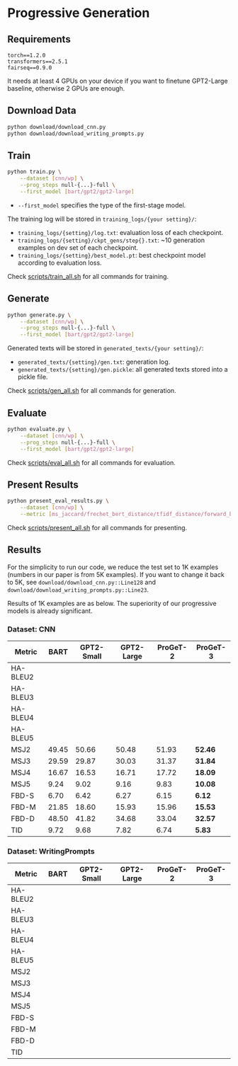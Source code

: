 # Progressive Generation

## Requirements
```
torch==1.2.0
transformers==2.5.1
fairseq==0.9.0
```
It needs at least 4 GPUs on your device if you want to finetune GPT2-Large baseline, otherwise 2 GPUs are enough.  

## Download Data
```bash
python download/download_cnn.py
python download/download_writing_prompts.py
```

## Train
```bash
python train.py \
    --dataset [cnn/wp] \
    --prog_steps null-{...}-full \
    --first_model [bart/gpt2/gpt2-large]
```
* ```--first_model``` specifies the type of the first-stage model.

The training log will be stored in ```training_logs/{your setting}/```:
* ```training_logs/{setting}/log.txt```: evaluation loss of each checkpoint.
* ```training_logs/{setting}/ckpt_gens/step{}.txt```: ~10 generation examples on dev set of each checkpoint.
* ```training_logs/{setting}/best_model.pt```: best checkpoint model according to evaluation loss.

Check [scripts/train_all.sh](scripts/train_all.sh) for all commands for training.

## Generate
```bash
python generate.py \
    --dataset [cnn/wp] \
    --prog_steps null-{...}-full \
    --first_model [bart/gpt2/gpt2-large]
```
Generated texts will be stored in ```generated_texts/{your setting}/```:
* ```generated_texts/{setting}/gen.txt```: generation log.
* ```generated_texts/{setting}/gen.pickle```: all generated texts stored into a pickle file.

Check [scripts/gen_all.sh](scripts/gen_all.sh) for all commands for generation.

## Evaluate
```bash
python evaluate.py \
    --dataset [cnn/wp] \
    --prog_steps null-{...}-full \
    --first_model [bart/gpt2/gpt2-large]
```

Check [scripts/eval_all.sh](scripts/eval_all.sh) for all commands for evaluation.

## Present Results
```bash
python present_eval_results.py \
    --dataset [cnn/wp] \
    --metric [ms_jaccard/frechet_bert_distance/tfidf_distance/forward_backward_bleu]
```

Check [scripts/present_all.sh](scripts/present_all.sh) for all commands for presenting.

## Results
For the simplicity to run our code, we reduce the test set to 
1K examples (numbers in our paper is from 5K examples). 
If you want to change it back to 5K, see ```download/download_cnn.py::Line128``` 
and ```download/download_writing_prompts.py::Line23```.

Results of 1K examples are as below. 
The superiority of our progressive models is already significant.

### Dataset: CNN
| Metric   | BART  | GPT2-Small | GPT2-Large | ProGeT-2 | ProGeT-3 |
|----------|-------|------------|------------|----------|----------|
| HA-BLEU2 |       |            |            |          |          |
| HA-BLEU3 |       |            |            |          |          |
| HA-BLEU4 |       |            |            |          |          |
| HA-BLEU5 |       |            |            |          |          |
| MSJ2     | 49.45 | 50.66      | 50.48      | 51.93    | **52.46**    |
| MSJ3     | 29.59 | 29.87      | 30.03      | 31.37    | **31.84**    |
| MSJ4     | 16.67 | 16.53      | 16.71      | 17.72    | **18.09**    |
| MSJ5     | 9.24  | 9.02       | 9.16       | 9.83     | **10.08**    |
| FBD-S    | 6.70  | 6.42       | 6.27       | 6.15     | **6.12**     |
| FBD-M    | 21.85 | 18.60      | 15.93      | 15.96    | **15.53**    |
| FBD-D    | 48.50 | 41.82      | 34.68      | 33.04    | **32.57**    |
| TID      | 9.72  | 9.68       | 7.82       | 6.74     | **5.83**     |

### Dataset: WritingPrompts
| Metric   | BART | GPT2-Small | GPT2-Large | ProGeT-2 | ProGeT-3 |
|----------|------|------------|------------|----------|----------|
| HA-BLEU2 |      |            |            |          |          |
| HA-BLEU3 |      |            |            |          |          |
| HA-BLEU4 |      |            |            |          |          |
| HA-BLEU5 |      |            |            |          |          |
| MSJ2     |      |            |            |          |          |
| MSJ3     |      |            |            |          |          |
| MSJ4     |      |            |            |          |          |
| MSJ5     |      |            |            |          |          |
| FBD-S    |      |            |            |          |          |
| FBD-M    |      |            |            |          |          |
| FBD-D    |      |            |            |          |          |
| TID      |      |            |            |          |          |